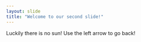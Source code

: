 ```yaml
---
layout: slide
title: "Welcome to our second slide!"
---
```

Luckily there is no sun!
Use the left arrow to go back!

